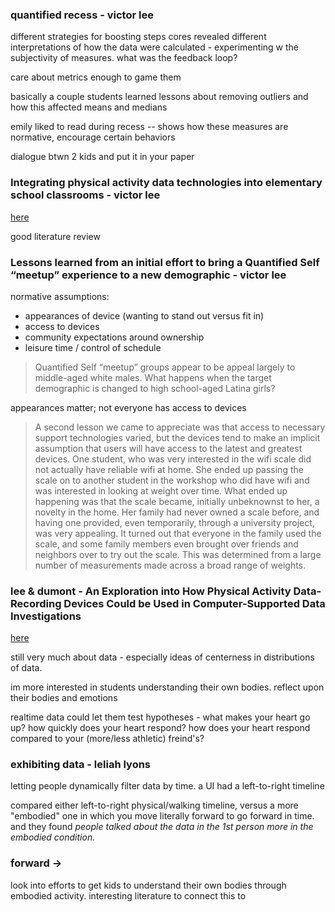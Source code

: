 ### quantified recess - victor lee

different strategies for boosting steps cores revealed different interpretations of how the data were calculated - experimenting w the subjectivity of measures. what was the feedback loop?

care about metrics enough to game them

basically a couple students learned lessons about removing outliers and how this affected means and medians

emily liked to read during recess -- shows how these measures are normative, encourage certain behaviors

dialogue btwn 2 kids and put it in your paper

### Integrating physical activity data technologies into elementary school classrooms - victor lee

[here](http://digitalcommons.usu.edu/itls_facpub/252/)

good literature review

### Lessons learned from an initial effort to bring a Quantified Self “meetup” experience to a new demographic - victor lee

normative assumptions:
- appearances of device (wanting to stand out versus fit in)
- access to devices
- community expectations around ownership
- leisure time / control of schedule

> Quantified Self “meetup” groups appear to be appeal
largely to middle-aged white males. What happens
when the target demographic is changed to high
school-aged Latina girls?

appearances matter; not everyone has access to devices

> A second lesson we came to appreciate was that access
to necessary support technologies varied, but the
devices tend to make an implicit assumption that users
will have access to the latest and greatest devices. One
student, who was very interested in the wifi scale did
not actually have reliable wifi at home. She ended up
passing the scale on to another student in the
workshop who did have wifi and was interested in
looking at weight over time. What ended up happening
was that the scale became, initially unbeknownst to
her, a novelty in the home. Her family had never
owned a scale before, and having one provided, even
temporarily, through a university project, was very
appealing. It turned out that everyone in the family
used the scale, and some family members even
brought over friends and neighbors over to try out the
scale. This was determined from a large number of
measurements made across a broad range of weights.

### lee & dumont - An Exploration into How Physical Activity Data-Recording Devices Could be Used in Computer-Supported Data Investigations


[here](http://digitalcommons.usu.edu/itls_facpub/139/)

still very much about data - especially ideas of centerness in distributions of data. 

im more interested in students understanding their own bodies. reflect upon their bodies    and emotions

realtime data could let them test hypotheses - what makes your heart go up? how quickly does your heart respond? how does your heart respond compared to your (more/less athletic) freind's?

### exhibiting data - leliah lyons

letting people dynamically filter data by time. a UI had a left-to-right timeline

compared either left-to-right physical/walking timeline, versus a more "embodied" one in which you move literally forward to go forward in time. and they found *people talked about the data in the 1st person more in the embodied condition.*

### forward ->

look into efforts to get kids to understand their own bodies through embodied activity. interesting literature to connect this to